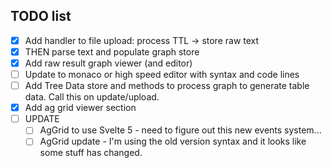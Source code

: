 ## TODO list

- [x] Add handler to file upload: process TTL -> store raw text
- [x] THEN parse text and populate graph store
- [x] Add raw result graph viewer (and editor)
- [ ] Update to monaco or high speed editor with syntax and code lines
- [ ] Add Tree Data store and methods to process graph to generate table data. Call this on update/upload.
- [x] Add ag grid viewer section
- [ ] UPDATE
  - [ ] AgGrid to use Svelte 5 - need to figure out this new events system...
  - [ ] AgGrid update - I'm using the old version syntax and it looks like some stuff has changed.